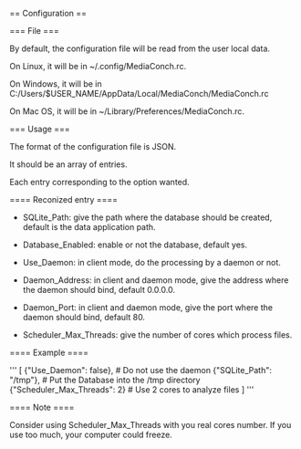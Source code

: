 == Configuration ==

=== File ===

By default, the configuration file will be read from the user local data.

On Linux, it will be in ~/.config/MediaConch.rc.

On Windows, it will be in C:/Users/$USER_NAME/AppData/Local/MediaConch/MediaConch.rc

On Mac OS, it will be in ~/Library/Preferences/MediaConch.rc.

=== Usage ===

The format of the configuration file is JSON.

It should be an array of entries.

Each entry corresponding to the option wanted.

==== Reconized entry ====

* SQLite_Path: give the path where the database should be created, default is the data application path.

* Database_Enabled: enable or not the database, default yes.

* Use_Daemon: in client mode, do the processing by a daemon or not.

* Daemon_Address: in client and daemon mode, give the address where the daemon should bind, default 0.0.0.0.

* Daemon_Port: in client and daemon mode, give the port where the daemon should bind, default 80.

* Scheduler_Max_Threads: give the number of cores which process files.


==== Example ====

'''
[
    {"Use_Daemon": false}, # Do not use the daemon
    {"SQLite_Path": "/tmp"}, # Put the Database into the /tmp directory
    {"Scheduler_Max_Threads": 2} # Use 2 cores to analyze files
]
'''

==== Note ====

Consider using Scheduler_Max_Threads with you real cores number. If you use too much, your computer could freeze.